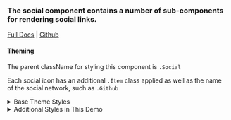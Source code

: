 ### The social component contains a number of sub-components for rendering social links.

[Full Docs](https://laughing-train-834032fc.pages.github.io/?path=/docs/components-social) | [Github](https://github.com/pinpt/react/tree/master/src/components/Social)

#### Theming

The parent className for styling this component is `.Social`

Each social icon has an additional `.Item` class applied as well as the name of the social network, such as `.Github`

<details>
	<summary>Base Theme Styles</summary>

```css
.Social {
	text-decoration: none;
	transition: color 0.2s;
}

.Social.Bar {
	display: flex;
	column-gap: 0.5rem;
}
```

</details>

<details>
	<summary>Additional Styles in This Demo</summary>

```css
/* Only make the social links light inside the footer */
.Footer .Social.Item {
	color: #faf9f9;
}
```

</details>
